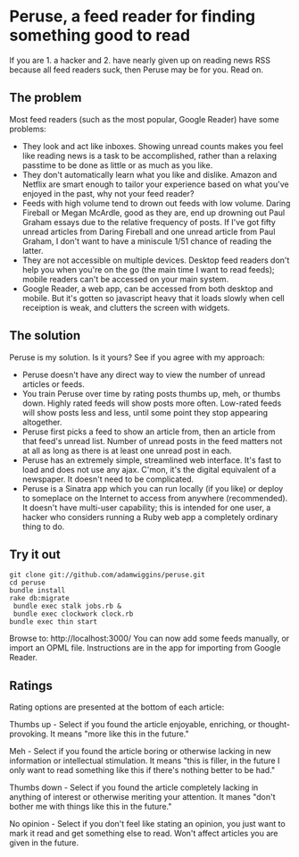 Peruse, a feed reader for finding something good to read
========================================================

If you are 1. a hacker and 2. have nearly given up on reading news RSS because
all feed readers suck, then Peruse may be for you.  Read on.

The problem
-----------

Most feed readers (such as the most popular, Google Reader) have some problems:

* They look and act like inboxes.  Showing unread counts makes you feel like
reading news is a task to be accomplished, rather than a relaxing passtime to
be done as little or as much as you like.
* They don't automatically learn what you like and dislike.  Amazon and Netflix
are smart enough to tailor your experience based on what you've enjoyed in the
past, why not your feed reader?
* Feeds with high volume tend to drown out feeds with low volume.  Daring
Fireball or Megan McArdle, good as they are, end up drowning out Paul Graham
essays due to the relative frequency of posts.  If I've got fifty unread
articles from Daring Fireball and one unread article from Paul Graham, I don't
want to have a miniscule 1/51 chance of reading the latter.
* They are not accessible on multiple devices.  Desktop feed readers don't help
you when you're on the go (the main time I want to read feeds); mobile readers
can't be accessed on your main system.
* Google Reader, a web app, can be accessed from both desktop and mobile.  But
it's gotten so javascript heavy that it loads slowly when cell receiption is
weak, and clutters the screen with widgets.

The solution
------------

Peruse is my solution.  Is it yours?  See if you agree with my approach:

* Peruse doesn't have any direct way to view the number of unread articles or
feeds.
* You train Peruse over time by rating posts thumbs up, meh, or thumbs down.
Highly rated feeds will show posts more often.  Low-rated feeds will show posts
less and less, until some point they stop appearing altogether.
* Peruse first picks a feed to show an article from, then an article from that
feed's unread list.  Number of unread posts in the feed matters not at all as
long as there is at least one unread post in each.
* Peruse has an extremely simple, streamlined web interface.  It's fast to load
and does not use any ajax.  C'mon, it's the digital equivalent of a newspaper.
It doesn't need to be complicated.
* Peruse is a Sinatra app which you can run locally (if you like) or deploy to
someplace on the Internet to access from anywhere (recommended).  It doesn't
have multi-user capability; this is intended for one user, a hacker who
considers running a Ruby web app a completely ordinary thing to do.

Try it out
----------

    git clone git://github.com/adamwiggins/peruse.git
    cd peruse
    bundle install
    rake db:migrate
	 bundle exec stalk jobs.rb &
	 bundle exec clockwork clock.rb
    bundle exec thin start

Browse to: http://localhost:3000/  You can now add some feeds manually, or
import an OPML file.  Instructions are in the app for importing from Google
Reader.

Ratings
-------

Rating options are presented at the bottom of each article:

Thumbs up - Select if you found the article enjoyable, enriching, or
thought-provoking.  It means "more like this in the future."

Meh - Select if you found the article boring or otherwise lacking in new
information or intellectual stimulation.  It means "this is filler, in the
future I only want to read something like this if there's nothing better to be
had."

Thumbs down - Select if you found the article completely lacking in anything of
interest or otherwise meriting your attention.  It manes "don't bother me with
things like this in the future."

No opinion - Select if you don't feel like stating an opinion, you just want to
mark it read and get something else to read.  Won't affect articles you are
given in the future.

